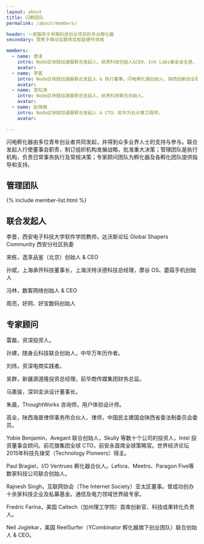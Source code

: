 ```yaml
---
layout: about
title: 闪孵团队
permalink: /about/members/

header: 一家服务于早期科技创业项目的专业孵化器
secondary: 聚焦于移动互联网及智能硬件领域

members:
  - name: 唐凌
    intro: Node区块链加速器联合发起人。纸贵科技创始人&CEO，Ink Labs基金会主席，Jenga Blockchain Capital管理合伙人，APEC未来学院顾问委员会委员。
    avatar: 
  - name: 李晋
    intro: Node区块链加速器联合发起人 & 执行董事。闪电孵化器创始人，陕西创新创业联盟副秘书长，西安电子科技大学软件学院教师。曾孵化、投资或联合创办多家企业，包括3个“小米生态链”企业，并5次入选代表中国青年参加冬季及夏季“达沃斯论坛”。
    avatar: 
  - name: 宣松涛
    intro: Node区块链加速器联合发起人。纸贵科技联合创始人。
    avatar: 
  - name: 赵晓楠
    intro: Node区块链加速器联合发起人 & CTO。前华为云计算工程师。
    avatar: 

---
```


闪电孵化器由多位青年创业者共同发起，并得到众多业界人士的支持与参与。联合发起人行使董事会职责，制订组织机构发展战略，批准重大决策；管理团队是执行机构，负责日常事务执行及常规决策；专家顾问团队为孵化器及各孵化团队提供指导和支持。

## 管理团队

{% include member-list.html %}

## 联合发起人

李晋，西安电子科技大学软件学院教师，达沃斯论坛 Global Shapers Community 西安分社区执委

宋栋，逸享品鉴（北京）创始人 & CEO

孙斌，上海承开科技董事长，上海沃特沃德科技总经理，摩谷 OS、蘑菇手机创始人

冯林，数客网络创始人 & CEO

周亮，好网、好宝数码创始人

## 专家顾问

雷磊，资深投资人。

孙建，随身云科技联合创始人，中华万年历作者。

刘炜，资深电商实践者。

吴群，新疆源道隆投资总经理，前华商传媒集团财务总监。

马嘉骏，深圳圭派设计董事长。

朱晨，ThoughtWorks 咨询师，用户体验设计师。

高全，陕西海普律师事务所合伙人、律师，中国民主建国会陕西省委法制委员会委员。

Yobie Benjamin，Avegant 联合创始人，Skully 等数十个公司的投资人，Intel 投资董事会顾问。前花旗集团全球 CTO，前安永首席全球策略官。世界经济论坛2015年科技先锋奖（Technology Pioneers）得主。

Paul Bragiel，I/O Ventrues 孵化器合伙人。Lefora、Meetro、Paragon Five等数家科技公司联合创始人。

Rajnesh Singh，互联网协会（The Internet Society）亚太区董事。曾成功创办十余家科技企业及私募基金。通信及电力领域世界级专家。

Fredric Farina，美国 Caltech（加州理工学院）首席创新官、科技成果转化负责人。

Neil Joglekar，美国 ReelSurfer（YCombinator 孵化器旗下创业团队）联合创始人 & CEO。